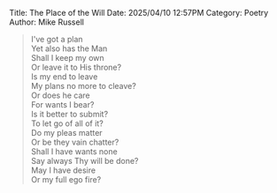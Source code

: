 Title: The Place of the Will
Date: 2025/04/10 12:57PM
Category: Poetry
Author: Mike Russell

> I've got a plan<br>
> Yet also has the Man<br>
> Shall I keep my own<br>
> Or leave it to His throne?<br>
> Is my end to leave<br>
> My plans no more to cleave?<br>
> Or does he care<br>
> For wants I bear?<br>
> Is it better to submit?<br>
> To let go of all of it?<br>
> Do my pleas matter<br>
> Or be they vain chatter?<br>
> Shall I have wants none<br>
> Say always Thy will be done?<br>
> May I have desire<br>
> Or my full ego fire?
